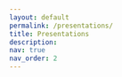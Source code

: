 ```yaml
---
layout: default
permalink: /presentations/
title: Presentations
description:
nav: true
nav_order: 2
---
```


 <script src=" <script src="https://bibbase.org/show?bib=https%3A%2F%2Fapi.zotero.org%2Fusers%2F386737%2Fcollections%2F992P57VX%2Fitems%3Fkey%3DTHpZQBGPI9JXMyHBKUSHsMyh%26format%3Dbibtex%26limit%3D100&jsonp=1"></script>

<!--Test later https://bibbase.org/show?bib=https%3A%2F%2Fapi.zotero.org%2Fusers%2F386737%2Fcollections%2F992P57VX%2Fitems%3Fkey%3DTHpZQBGPI9JXMyHBKUSHsMyh%26format%3Dbibtex%26limit%3D100&jsonp=1&theme=divider&nocache=1&authorFirst=1"-->
